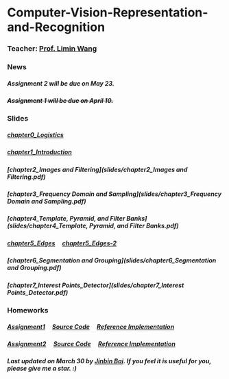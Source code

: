 # Computer-Vision-Representation-and-Recognition

### Teacher: [Prof. Limin Wang](http://wanglimin.github.io)


### News

##### Assignment 2 will be due on May 23.
##### ~~Assignment 1 will be due on April 10.~~


### Slides

##### [chapter0_Logistics](slides/chapter0_Logistics.pdf)
##### [chapter1_Introduction](slides/chapter1_Introduction.pdf)
##### [chapter2_Images and Filtering](slides/chapter2_Images and Filtering.pdf)
##### [chapter3_Frequency Domain and Sampling](slides/chapter3_Frequency Domain and Sampling.pdf)
##### [chapter4_Template, Pyramid, and Filter Banks](slides/chapter4_Template, Pyramid, and Filter Banks.pdf)
##### [chapter5_Edges](slides/chapter5_Edges.pdf) &nbsp;&nbsp;&nbsp; [chapter5_Edges-2](slides/chapter5_Edges-2.pdf)
##### [chapter6_Segmentation and Grouping](slides/chapter6_Segmentation and Grouping.pdf)
##### [chapter7_Interest Points_Detector](slides/chapter7_Interest Points_Detector.pdf)

### Homeworks

##### [Assignment1](assignment1/assignment1.pdf) &nbsp;&nbsp;&nbsp; [Source Code](assignment1/proj1.zip) &nbsp;&nbsp;&nbsp; [Reference Implementation](assignment1/171860607.zip)

##### [Assignment2](assignment2/assignment2.pdf) &nbsp;&nbsp;&nbsp; [Source Code](assignment2/proj2.zip) &nbsp;&nbsp;&nbsp; [Reference Implementation](assignment2/171860607.zip)  
  
  
##### Last updated on March 30 by [Jinbin Bai](https://noyii.github.io). If you feel it is useful for you, please give me a star. :)
